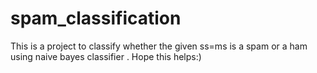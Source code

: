 # spam_classification
This is a project to classify whether the given ss=ms is a spam or a ham using naive bayes classifier .
Hope this helps:)
